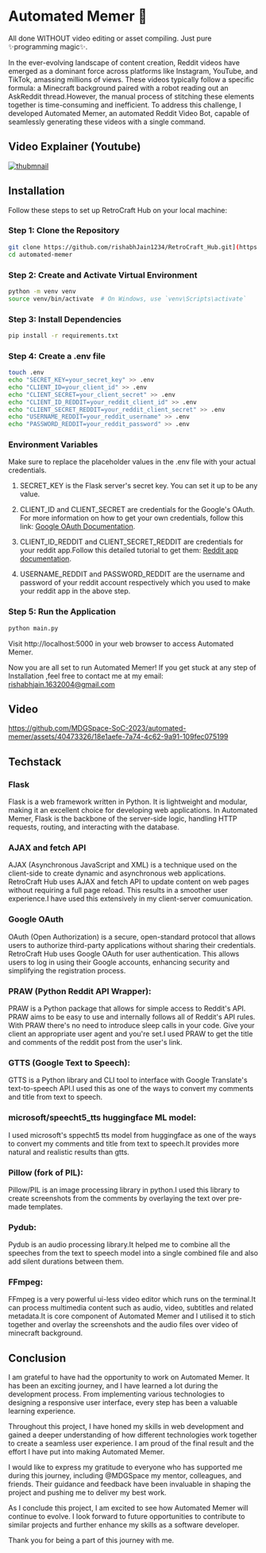 # Automated Memer 🎥

All done WITHOUT video editing or asset compiling. Just pure ✨programming magic✨.

In the ever-evolving landscape of content creation, Reddit videos have emerged as a dominant force across platforms like Instagram, YouTube, and TikTok, amassing millions of views. These videos typically follow a specific formula: a Minecraft background paired with a robot reading out an AskReddit thread.However, the manual process of stitching these elements together is time-consuming and inefficient. To address this challenge, I developed Automated Memer, an automated Reddit Video Bot, capable of seamlessly generating these videos with a single command.


## Video Explainer (Youtube)
[![thubmnail](https://github.com/MDGSpace-SoC-2023/automated-memer/assets/40473326/4fd7e9ba-f8ec-4ad8-9c8b-5f176d300f46)
](https://www.youtube.com/watch?v=evKCuA0kOL0&t=50s&ab_channel=RishabhJain)


## Installation

Follow these steps to set up RetroCraft Hub on your local machine:

### Step 1: Clone the Repository

```bash
git clone https://github.com/rishabhJain1234/RetroCraft_Hub.git](https://github.com/MDGSpace-SoC-2023/automated-memer.git
cd automated-memer
```

### Step 2: Create and Activate Virtual Environment
```bash
python -m venv venv
source venv/bin/activate  # On Windows, use `venv\Scripts\activate`
```

### Step 3: Install Dependencies
```bash
pip install -r requirements.txt
```

### Step 4: Create a .env file
```bash
touch .env
echo "SECRET_KEY=your_secret_key" >> .env
echo "CLIENT_ID=your_client_id" >> .env
echo "CLIENT_SECRET=your_client_secret" >> .env
echo "CLIENT_ID_REDDIT=your_reddit_client_id" >> .env
echo "CLIENT_SECRET_REDDIT=your_reddit_client_secret" >> .env
echo "USERNAME_REDDIT=your_reddit_username" >> .env
echo "PASSWORD_REDDIT=your_reddit_password" >> .env


```

### Environment Variables
Make sure to replace the placeholder values in the .env file with your actual credentials.

1. SECRET_KEY is the Flask server's secret key. You can set it up to be any value.

2. CLIENT_ID and CLIENT_SECRET are credentials for the Google's OAuth. For more information on how to get your own credentials, follow this link: [Google OAuth Documentation](https://developers.google.com/identity/protocols/oauth2).

3. CLIENT_ID_REDDIT and CLIENT_SECRET_REDDIT are credentials for your reddit app.Follow this detailed tutorial to get them: [Reddit app documentation](https://docs.google.com/document/d/1wHvqQwCYdJrQg4BKlGIVDLksPN0KpOnJWniT6PbZSrI/edit).

4. USERNAME_REDDIT and PASSWORD_REDDIT are the username and password of your reddit account respectively which you used to make your reddit app in the above step.

### Step 5: Run the Application
```bash
python main.py
```

Visit http://localhost:5000 in your web browser to access Automated Memer.

Now you are all set to run Automated Memer!
If you get stuck at any step of Installation ,feel free to contact me at my email: rishabhjain.1632004@gmail.com

## Video

https://github.com/MDGSpace-SoC-2023/automated-memer/assets/40473326/18e1aefe-7a74-4c62-9a91-109fec075199


## Techstack 

### Flask
Flask is a web framework written in Python. It is lightweight and modular, making it an excellent choice for developing web applications. In Automated Memer, Flask is the backbone of the server-side logic, handling HTTP requests, routing, and interacting with the database.

### AJAX and fetch API
AJAX (Asynchronous JavaScript and XML) is a technique used on the client-side to create dynamic and asynchronous web applications. RetroCraft Hub uses AJAX and fetch API to update content on web pages without requiring a full page reload. This results in a smoother user experience.I have used this extensively in my client-server comuunication.

### Google OAuth
OAuth (Open Authorization) is a secure, open-standard protocol that allows users to authorize third-party applications without sharing their credentials. RetroCraft Hub uses Google OAuth for user authentication. This allows users to log in using their Google accounts, enhancing security and simplifying the registration process.

### PRAW (Python Reddit API Wrapper):
PRAW is a Python package that allows for simple access to Reddit's API. PRAW aims to be easy to use and internally follows all of Reddit's API rules. With PRAW there's no need to introduce sleep calls in your code. Give your client an appropriate user agent and you're set.I used PRAW to get the title and comments of the reddit post from the user's link.

### GTTS (Google Text to Speech):
GTTS is a Python library and CLI tool to interface with Google Translate's text-to-speech API.I used this as one of the ways to convert my comments and title from text to speech.

### microsoft/speecht5_tts huggingface ML model:
I used microsoft's sppecht5 tts model from huggingface as one of the ways to convert my comments and title from text to speech.It provides more natural and realistic results than gtts.

### Pillow (fork of PIL):
Pillow/PIL is an image processing library in python.I used this library to create screenshots from the comments by overlaying the text over pre-made templates.

### Pydub:
Pydub is an audio processing library.It helped me to combine all the speeches from the text to speech model into a single combined file and also add silent durations between them.

### FFmpeg:
FFmpeg is a very powerful ui-less video editor which runs on the terminal.It can process multimedia content such as audio, video, subtitles and related metadata.It is core component of Automated Memer and I utilised it to stich together and overlay the screenshots and the audio files over video of minecraft background.

## Conclusion

I am grateful to have had the opportunity to work on Automated Memer. It has been an exciting journey, and I have learned a lot during the development process. From implementing various technologies to designing a responsive user interface, every step has been a valuable learning experience.

Throughout this project, I have honed my skills in web development and gained a deeper understanding of how different technologies work together to create a seamless user experience. I am proud of the final result and the effort I have put into making Automated Memer.

I would like to express my gratitude to everyone who has supported me during this journey, including @MDGSpace my mentor, colleagues, and friends. Their guidance and feedback have been invaluable in shaping the project and pushing me to deliver my best work.

As I conclude this project, I am excited to see how Automated Memer will continue to evolve. I look forward to future opportunities to contribute to similar projects and further enhance my skills as a software developer.

Thank you for being a part of this journey with me.








